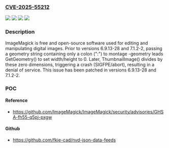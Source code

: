 ### [CVE-2025-55212](https://cve.mitre.org/cgi-bin/cvename.cgi?name=CVE-2025-55212)
![](https://img.shields.io/static/v1?label=Product&message=ImageMagick&color=blue)
![](https://img.shields.io/static/v1?label=Version&message=%3C%206.9.13-28%20&color=brightgreen)
![](https://img.shields.io/static/v1?label=Version&message=%3C%207.1.2-2%20&color=brightgreen)
![](https://img.shields.io/static/v1?label=Vulnerability&message=CWE-369%3A%20Divide%20By%20Zero&color=brightgreen)

### Description

ImageMagick is free and open-source software used for editing and manipulating digital images. Prior to versions 6.9.13-28 and 7.1.2-2, passing a geometry string containing only a colon (":") to montage -geometry leads GetGeometry() to set width/height to 0. Later, ThumbnailImage() divides by these zero dimensions, triggering a crash (SIGFPE/abort), resulting in a denial of service. This issue has been patched in versions 6.9.13-28 and 7.1.2-2.

### POC

#### Reference
- https://github.com/ImageMagick/ImageMagick/security/advisories/GHSA-fh55-q5pj-pxgw

#### Github
- https://github.com/fkie-cad/nvd-json-data-feeds

